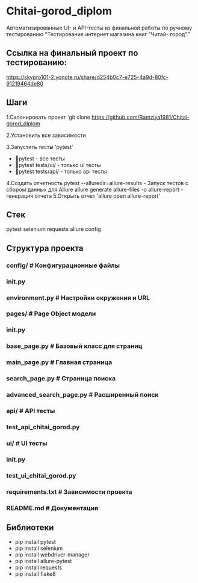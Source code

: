 # Chitai-gorod_diplom
Автоматизированные UI- и API-тесты из финальной работы по ручному тестированию "Тестирование интернет магазина книг “Читай- город”."
## Ссылка на финальный проект по тестированию: 
https://skypro101-2.yonote.ru/share/d254b0c7-e725-4a9d-80fc-91219464de80

## Шаги
1.Склонировать проект ‘git clone https://github.com/Ramziya1981/Chitai-gorod_diplom

2.Установить все зависимости

3.Запустить тесты ‘pytest’

* pytest - все тесты
* pytest tests/ui/ - только ui тесты
* pytest tests/api/ - только api тесты

4.Создать отчетность
pytest --alluredir=allure-results - Запуск тестов с сбором данных для Allure
allure generate allure-files -o allure-report - генерация отчета
5.Открыть отчет 'allure open allure-report'

## Стек
pytest
selenium
requests
allure
config

## Структура проекта
### config/ # Конфигурационные файлы
### init.py
### environment.py # Настройки окружения и URL
### pages/ # Page Object модели
### init.py
### base_page.py # Базовый класс для страниц
### main_page.py # Главная страница
### search_page.py # Страница поиска
### advanced_search_page.py # Расширенный поиск
### api/ # API тесты
### test_api_chitai_gorod.py
### ui/ # UI тесты
### init.py
### test_ui_chitai_gorod.py
### requirements.txt # Зависимости проекта
### README.md # Документация

## Библиотеки
* pip install pytest
* pip install selenium
* pip install webdriver-manager
* pip install allure-pytest
* pip install requests
* pip install flake8
